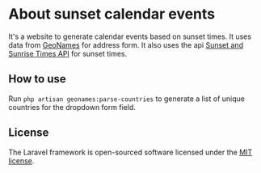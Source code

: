 # About sunset calendar events

It's a website to generate calendar events based on sunset times.
It uses data from [GeoNames](https://download.geonames.org/) for address form.
It also uses the api [Sunset and Sunrise Times API](https://sunrisesunset.io/api/) for sunset times.

## How to use

Run `php artisan geonames:parse-countries` to generate a list of unique countries for the dropdown form field.

## License

The Laravel framework is open-sourced software licensed under the [MIT license](https://opensource.org/licenses/MIT).
